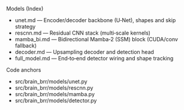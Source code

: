 Models (Index)

- unet.md — Encoder/decoder backbone (U‑Net), shapes and skip strategy
- rescnn.md — Residual CNN stack (multi‑scale kernels)
- mamba_bi.md — Bidirectional Mamba‑2 (SSM) block (CUDA/conv fallback)
- decoder.md — Upsampling decoder and detection head
- full_model.md — End‑to‑end detector wiring and shape tracking

Code anchors
- src/brain_brr/models/unet.py
- src/brain_brr/models/rescnn.py
- src/brain_brr/models/mamba.py
- src/brain_brr/models/detector.py
